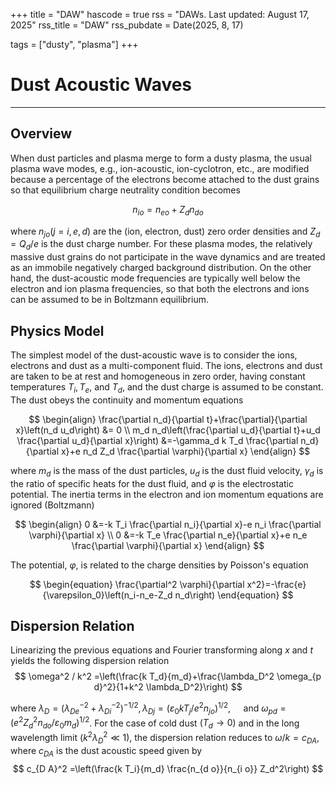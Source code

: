 +++
title = "DAW"
hascode = true
rss = "DAWs. Last updated: August 17, 2025"
rss_title = "DAW"
rss_pubdate = Date(2025, 8, 17)

tags = ["dusty", "plasma"]
+++

# Dust Acoustic Waves
___

## Overview
When dust particles and plasma merge to form a dusty plasma, the usual plasma wave modes, e.g., ion-acoustic, ion-cyclotron, etc., are modified because a percentage of the electrons become attached to the dust grains so that equilibrium charge neutrality condition becomes

$$
n_{i o}=n_{e o}+Z_d n_{d o}
$$

where $n_{j o}(j=i, e, d)$ are the (ion, electron, dust) zero order densities and $Z_d=Q_d / e$ is the dust charge number. For these plasma modes, the relatively massive dust grains do not participate in the wave dynamics and are treated as an immobile negatively charged background distribution. On the other hand, the dust-acoustic mode frequencies are typically well below the electron and ion plasma frequencies, so that both the electrons and ions can be assumed to be in Boltzmann equilibrium.

## Physics Model
The simplest model of the dust-acoustic wave is to consider the ions, electrons and dust as a multi-component fluid. The ions, electrons and dust are taken to be at rest and homogeneous in zero order, having constant temperatures $T_i, T_e$, and $T_d$, and the dust charge is assumed to be constant. The dust obeys the continuity and momentum equations

$$
\begin{align}
\frac{\partial n_d}{\partial t}+\frac{\partial}{\partial x}\left(n_d u_d\right) &= 0 \\
m_d n_d\left(\frac{\partial u_d}{\partial t}+u_d \frac{\partial u_d}{\partial x}\right) &=-\gamma_d k T_d \frac{\partial n_d}{\partial x}+e n_d Z_d \frac{\partial \varphi}{\partial x}
\end{align}
$$

where $m_d$ is the mass of the dust particles, $u_d$ is the dust fluid velocity, $\gamma_d$ is the ratio of specific heats for the dust fluid, and $\varphi$ is the electrostatic potential. The inertia terms in the electron and ion momentum equations are ignored (Boltzmann)

$$ 
\begin{align} 
0 &=-k T_i \frac{\partial n_i}{\partial x}-e n_i \frac{\partial \varphi}{\partial x} \\
0 &=-k T_e \frac{\partial n_e}{\partial x}+e n_e \frac{\partial \varphi}{\partial x}
\end{align} 
$$

The potential, $\varphi$, is related to the charge densities by Poisson's equation

$$ 
\begin{equation}
\frac{\partial^2 \varphi}{\partial x^2}=-\frac{e}{\varepsilon_0}\left(n_i-n_e-Z_d n_d\right) 
\end{equation}
$$

## Dispersion Relation
Linearizing the previous equations and Fourier transforming along $x$ and $t$ yields the following dispersion relation
$$
\omega^2 / k^2 =\left(\frac{k T_d}{m_d}+\frac{\lambda_D^2 \omega_{p d}^2}{1+k^2 \lambda_D^2}\right)
$$

where $\lambda_D=\left(\lambda_{D e}^{-2}+\lambda_{D i}^{-2}\right)^{-1 / 2}, \lambda_{D j}=\left(\varepsilon_0 k T_j / e^2 n_{j o}\right)^{1 / 2}, \quad$ and $\omega_{p d}=\left(e^2 Z_d^2 n_{d o} / \varepsilon_0 m_d\right)^{1 / 2}$.
For the case of cold dust $(T_d \to 0)$ and in the long wavelength limit $(k^2 \lambda_{D}^2 \ll 1)$, the dispersion relation reduces to $\omega / k = c_{D A}$, where $c_{D A}$ is the dust acoustic speed given by
$$
c_{D A}^2 =\left(\frac{k T_i}{m_d} \frac{n_{d o}}{n_{i o}} Z_d^2\right)
$$